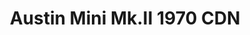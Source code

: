 ---
    title: Austin Mini Mk.II 1970 CDN
    slug: Austin-Mini-MkII-1970-CDN
    description:
    code: Austin-Mini-MkII-1970-CDN
    image: https://cmdiy-archive.s3.us-east-1.amazonaws.com/adverts/images/Austin+Mini+Mk.II+1970+CDN.jpeg
    download: https://cmdiy-archive.s3.us-east-1.amazonaws.com/adverts/documents/Austin+Mini+Mk.II+1970+CDN.pdf
---